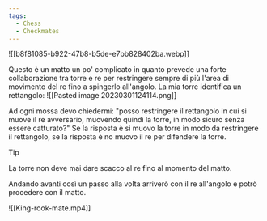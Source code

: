 ```yaml
---
tags:
  - Chess
  - Checkmates
---
```

![[b8f81085-b922-47b8-b5de-e7bb828402ba.webp]]

Questo è un matto un po' complicato in quanto prevede una forte collaborazione tra torre e re per restringere sempre di più l'area di movimento del re fino a spingerlo all'angolo.
La mia torre identifica un rettangolo:
![[Pasted image 20230301124114.png]]

Ad ogni mossa devo chiedermi: "posso restringere il rettangolo in cui si muove il re avversario, muovendo quindi la torre, in modo sicuro senza essere catturato?" 
Se la risposta è sì muovo la torre in modo da restringere il rettangolo, se la risposta è no muovo il re per difendere la torre.
> [!tip] 
> La torre non deve mai dare scacco al re fino al momento del matto.

Andando avanti così un passo alla volta arriverò con il re all'angolo e potrò procedere con il matto.

![[King-rook-mate.mp4]]